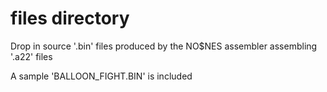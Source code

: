 # files directory

Drop in source '.bin' files produced by the NO$NES assembler assembling '.a22' files

A sample 'BALLOON_FIGHT.BIN' is included
